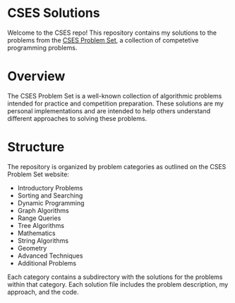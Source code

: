 # CSES Solutions
Welcome to the CSES repo! This repository contains my solutions to the problems from the [CSES Problem Set](https://cses.fi/problemset/list/), a collection of competetive programming problems.

# Overview
The CSES Problem Set is a well-known collection of algorithmic problems intended for practice and competition preparation. These solutions are my personal implementations and are intended to help others understand different approaches to solving these problems.

# Structure
The repository is organized by problem categories as outlined on the CSES Problem Set website:

- Introductory Problems
- Sorting and Searching
- Dynamic Programming
- Graph Algorithms
- Range Queries
- Tree Algorithms
- Mathematics
- String Algorithms
- Geometry
- Advanced Techniques
- Additional Problems

Each category contains a subdirectory with the solutions for the problems within that category. Each solution file includes the problem description, my approach, and the code.
